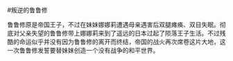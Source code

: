 #叛逆的鲁鲁修

鲁鲁修原是帝国王子，不过在妹妹娜娜莉遭遇母亲遇害后双腿瘫痪、双目失眠。彻底对父亲失望的鲁鲁修带上娜娜莉来到了遥远的日本过起了陨落王子生活。不过残酷的命运似乎并没有因为鲁鲁修的离开而终结，帝国的战火再次席卷这片大地，这一次鲁鲁修发誓要替妹妹创造一个没有战争的和平世界。
